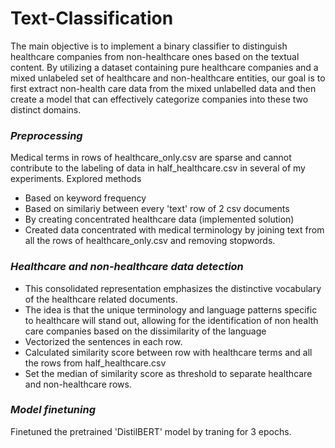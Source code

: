 # Text-Classification

The main objective is to implement a binary classifier to distinguish healthcare companies from non-healthcare ones based on the textual content. By utilizing a dataset containing pure healthcare companies and a mixed unlabeled set of healthcare and non-healthcare entities, our goal is to first extract non-health care data from the mixed unlabelled data and then create a model that can effectively categorize companies into these two distinct domains.

### *Preprocessing*

Medical terms in rows of healthcare_only.csv are sparse and cannot contribute to the labeling of data in half_healthcare.csv in several of my experiments. Explored methods
*   Based on keyword frequency
*   Based on similariy between every 'text' row of 2 csv documents
*   By creating concentrated healthcare data (implemented solution)
*   Created data concentrated with medical terminology by joining text from all the rows of healthcare_only.csv and removing stopwords.

### *Healthcare and non-healthcare data detection*
- This consolidated representation emphasizes the distinctive vocabulary of the healthcare related documents.
- The idea is that the unique terminology and language patterns specific to healthcare will stand out, allowing for the identification of non health care companies based on the dissimilarity of the language
- Vectorized the sentences in each row.
- Calculated similarity score between row with healthcare terms and all the rows from half_healthcare.csv
- Set the median of similarity score as threshold to separate healthcare and non-healthcare rows.

### *Model finetuning*

Finetuned the pretrained 'DistilBERT' model by traning for 3 epochs. 
